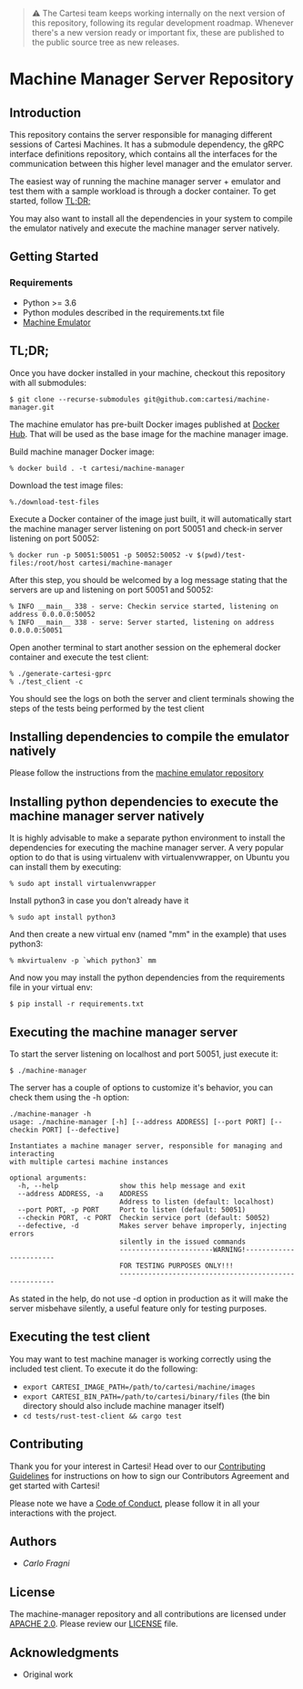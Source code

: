> :warning: The Cartesi team keeps working internally on the next version of this repository, following its regular development roadmap. Whenever there's a new version ready or important fix, these are published to the public source tree as new releases.

# Machine Manager Server Repository

## Introduction

This repository contains the server responsible for managing different sessions of Cartesi Machines. It has a submodule dependency, the gRPC interface definitions repository, which contains all the interfaces for the communication between this higher level manager and the emulator server.

The easiest way of running the machine manager server + emulator and test them with a sample workload is through a docker container. To get started, follow [TL;DR;](#tldr)

You may also want to install all the dependencies in your system to compile the emulator natively and execute the machine manager server natively.

## Getting Started

### Requirements

- Python >= 3.6
- Python modules described in the requirements.txt file
- [Machine Emulator](https://github.com/cartesi/machine-emulator)

## TL;DR;

Once you have docker installed in your machine, checkout this repository with all submodules:
```console
$ git clone --recurse-submodules git@github.com:cartesi/machine-manager.git
```

The machine emulator has pre-built Docker images published at [Docker Hub](https://hub.docker.com/repository/docker/cartesi/machine-emulator). That will be used as the base image for the machine manager image.

Build machine manager Docker image:
```console
% docker build . -t cartesi/machine-manager
```

Download the test image files:
```console
%./download-test-files
```

Execute a Docker container of the image just built, it will automatically start the machine manager server listening on port 50051 and check-in server listening on port 50052:
```console
% docker run -p 50051:50051 -p 50052:50052 -v $(pwd)/test-files:/root/host cartesi/machine-manager
```

After this step, you should be welcomed by a log message stating that the servers are up and listening on port 50051 and 50052:
```console
% INFO __main__ 338 - serve: Checkin service started, listening on address 0.0.0.0:50052
% INFO __main__ 338 - serve: Server started, listening on address 0.0.0.0:50051
```

Open another terminal to start another session on the ephemeral docker container and execute the test client:
```console
% ./generate-cartesi-gprc
% ./test_client -c
```
You should see the logs on both the server and client terminals showing the steps of the tests being performed by the test client

## Installing dependencies to compile the emulator natively

Please follow the instructions from the [machine emulator repository](https://github.com/cartesi/machine-emulator/blob/master/README.md)

## Installing python dependencies to execute the machine manager server natively

It is highly advisable to make a separate python environment to install the dependencies for executing the machine manager server. A very popular option to do that is using virtualenv with virtualenvwrapper, on Ubuntu you can install them by executing:
```console
% sudo apt install virtualenvwrapper
```

Install python3 in case you don't already have it
```console
% sudo apt install python3
```

And then create a new virtual env (named "mm" in the example) that uses python3:
```console
% mkvirtualenv -p `which python3` mm
```

And now you may install the python dependencies from the requirements file in your virtual env:
```console
$ pip install -r requirements.txt
```

## Executing the machine manager server

To start the server listening on localhost and port 50051, just execute it:
```console
$ ./machine-manager
```

The server has a couple of options to customize it's behavior, you can check them using the -h option:
```console
./machine-manager -h
usage: ./machine-manager [-h] [--address ADDRESS] [--port PORT] [--checkin PORT] [--defective]

Instantiates a machine manager server, responsible for managing and interacting
with multiple cartesi machine instances

optional arguments:
  -h, --help               show this help message and exit
  --address ADDRESS, -a    ADDRESS
                           Address to listen (default: localhost)
  --port PORT, -p PORT     Port to listen (default: 50051)
  --checkin PORT, -c PORT  Checkin service port (default: 50052)
  --defective, -d          Makes server behave improperly, injecting errors
                           silently in the issued commands
                           -----------------------WARNING!-----------------------
                           FOR TESTING PURPOSES ONLY!!!
                           ------------------------------------------------------
```

As stated in the help, do not use -d option in production as it will make the server misbehave silently, a useful feature only for testing purposes.

## Executing the test client

You may want to test machine manager is working correctly using the included test client. To execute it do the following:
- `export CARTESI_IMAGE_PATH=/path/to/cartesi/machine/images`
- `export CARTESI_BIN_PATH=/path/to/cartesi/binary/files` (the bin directory should also include machine manager itself)
- `cd tests/rust-test-client && cargo test`

## Contributing

Thank you for your interest in Cartesi! Head over to our [Contributing Guidelines](CONTRIBUTING.md) for instructions on how to sign our Contributors Agreement and get started with Cartesi!

Please note we have a [Code of Conduct](CODE_OF_CONDUCT.md), please follow it in all your interactions with the project.

## Authors

- *Carlo Fragni*

## License

The machine-manager repository and all contributions are licensed under
[APACHE 2.0](https://www.apache.org/licenses/LICENSE-2.0). Please review our [LICENSE](LICENSE) file.

## Acknowledgments

- Original work
